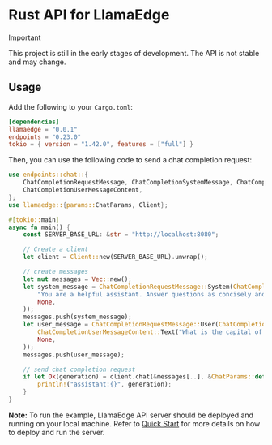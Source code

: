 # Rust API for LlamaEdge

> [!IMPORTANT]
> This project is still in the early stages of development. The API is not stable and may change.

## Usage

Add the following to your `Cargo.toml`:

```toml
[dependencies]
llamaedge = "0.0.1"
endpoints = "0.23.0"
tokio = { version = "1.42.0", features = ["full"] }
```

Then, you can use the following code to send a chat completion request:

```rust
use endpoints::chat::{
    ChatCompletionRequestMessage, ChatCompletionSystemMessage, ChatCompletionUserMessage,
    ChatCompletionUserMessageContent,
};
use llamaedge::{params::ChatParams, Client};

#[tokio::main]
async fn main() {
    const SERVER_BASE_URL: &str = "http://localhost:8080";

    // Create a client
    let client = Client::new(SERVER_BASE_URL).unwrap();

    // create messages
    let mut messages = Vec::new();
    let system_message = ChatCompletionRequestMessage::System(ChatCompletionSystemMessage::new(
        "You are a helpful assistant. Answer questions as concisely and accurately as possible.",
        None,
    ));
    messages.push(system_message);
    let user_message = ChatCompletionRequestMessage::User(ChatCompletionUserMessage::new(
        ChatCompletionUserMessageContent::Text("What is the capital of France?".to_string()),
        None,
    ));
    messages.push(user_message);

    // send chat completion request
    if let Ok(generation) = client.chat(&messages[..], &ChatParams::default()).await {
        println!("assistant:{}", generation);
    }
}
```

**Note:** To run the example, LlamaEdge API server should be deployed and running on your local machine. Refer to [Quick Start](https://github.com/LlamaEdge/LlamaEdge?tab=readme-ov-file#quick-start) for more details on how to deploy and run the server.
